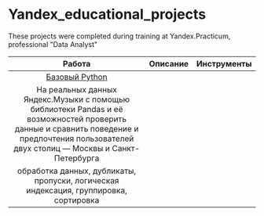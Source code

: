 # Yandex_educational_projects

These projects were completed during training at Yandex.Practicum, professional "Data Analyst"

|        Работа         |       Описание         |    Инструменты              |
| :-------------------: | :--------------------: |:---------------------------:|
| [Базовый Python](https://github.com/valeraleraleb/Yandex_educational_projects/tree/main/%D0%91%D0%B0%D0%B7%D0%BE%D0%B2%D1%8B%D0%B9%20Python)| 
На реальных данных Яндекс.Музыки c помощью библиотеки Pandas и её возможностей проверить данные и сравнить поведение и предпочтения пользователей двух столиц — Москвы и Санкт-Петербурга| 
обработка данных, дубликаты, пропуски, логическая индексация, группировка, сортировка|
